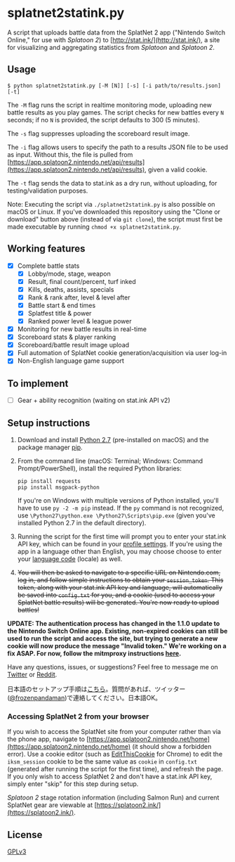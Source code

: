 # splatnet2statink.py

A script that uploads battle data from the SplatNet 2 app ("Nintendo Switch Online," for use with *Splatoon 2*) to [http://stat.ink/](http://stat.ink/), a site for visualizing and aggregating statistics from *Splatoon* and *Splatoon 2*.

## Usage

```
$ python splatnet2statink.py [-M [N]] [-s] [-i path/to/results.json] [-t]
```

The `-M` flag runs the script in realtime monitoring mode, uploading new battle results as you play games. The script checks for new battles every `N` seconds; if no `N` is provided, the script defaults to 300 (5 minutes).

The `-s` flag suppresses uploading the scoreboard result image.

The `-i` flag allows users to specify the path to a results JSON file to be used as input. Without this, the file is pulled from [https://app.splatoon2.nintendo.net/api/results](https://app.splatoon2.nintendo.net/api/results), given a valid cookie.

The `-t` flag sends the data to stat.ink as a dry run, without uploading, for testing/validation purposes.

Note: Executing the script via `./splatnet2statink.py` is also possible on macOS or Linux. If you've downloaded this repository using the "Clone or download" button above (instead of via `git clone`), the script must first be made executable by running `chmod +x splatnet2statink.py`.

## Working features

- [x] Complete battle stats
  - [x] Lobby/mode, stage, weapon
  - [x] Result, final count/percent, turf inked
  - [x] Kills, deaths, assists, specials
  - [x] Rank & rank after, level & level after
  - [x] Battle start & end times
  - [x] Splatfest title & power
  - [x] Ranked power level & league power
- [x] Monitoring for new battle results in real-time
- [x] Scoreboard stats & player ranking
- [x] Scoreboard/battle result image upload
- [x] Full automation of SplatNet cookie generation/acquisition via user log-in
- [x] Non-English language game support

## To implement

- [ ] Gear + ability recognition (waiting on stat.ink API v2)

## Setup instructions

1. Download and install [Python 2.7](https://www.python.org/downloads/) (pre-installed on macOS) and the package manager [pip](https://pip.pypa.io/en/stable/installing/).

2. From the command line (macOS: Terminal; Windows: Command Prompt/PowerShell), install the required Python libraries:
    ```
    pip install requests
    pip install msgpack-python
    ```
    If you're on Windows with multiple versions of Python installed, you'll have to use `py -2 -m pip` instead. If the `py` command is not recognized, use `\Python27\python.exe \Python27\Scripts\pip.exe` (given you've installed Python 2.7 in the default directory).

3. Running the script for the first time will prompt you to enter your stat.ink API key, which can be found in your [profile settings](https://stat.ink/profile). If you're using the app in a language other than English, you may choose choose to enter your [language code](https://github.com/frozenpandaman/splatnet2statink/wiki/languages) (locale) as well.

4. ~~You will then be asked to navigate to a specific URL on Nintendo.com, log in, and follow simple instructions to obtain your `session_token`. This token, along with your stat.ink API key and language, will automatically be saved into `config.txt` for you, and a cookie (used to access your SplatNet battle results) will be generated. You're now ready to upload battles!~~

**UPDATE: The authentication process has changed in the 1.1.0 update to the Nintendo Switch Online app. Existing, non-expired cookies can still be used to run the script and access the site, but trying to generate a new cookie will now produce the message "Invalid token." We're working on a fix ASAP. For now, follow the mitmproxy instructions [here](https://github.com/frozenpandaman/splatnet2statink/wiki/mitmproxy-instructions).**

Have any questions, issues, or suggestions? Feel free to message me on [Twitter](https://twitter.com/frozenpandaman) or [Reddit](https://www.reddit.com/user/frozenpandaman).

日本語のセットアップ手順は[こちら](https://aqraf.com/archives/327)。質問があれば、ツイッター([@frozenpandaman](https://twitter.com/frozenpandaman))で連絡してください。日本語OK。

### Accessing SplatNet 2 from your browser

If you wish to access the SplatNet site from your computer rather than via the phone app, navigate to [https://app.splatoon2.nintendo.net/home](https://app.splatoon2.nintendo.net/home) (it should show a forbidden error). Use a cookie editor (such as [EditThisCookie](https://chrome.google.com/webstore/detail/editthiscookie/fngmhnnpilhplaeedifhccceomclgfbg?hl=en) for Chrome) to edit the `iksm_session` cookie to be the same value as `cookie` in `config.txt` (generated after running the script for the first time), and refresh the page. If you only wish to access SplatNet 2 and don't have a stat.ink API key, simply enter "skip" for this step during setup.

*Splatoon 2* stage rotation information (including Salmon Run) and current SplatNet gear are viewable at [https://splatoon2.ink/](https://splatoon2.ink/).

## License

[GPLv3](https://www.gnu.org/licenses/gpl-3.0.html)
